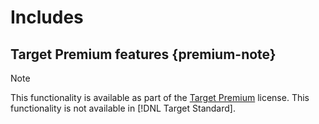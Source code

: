 # Includes

## Target Premium features {premium-note}

>[!NOTE]
>
>This functionality is available as part of the [Target Premium](/help/c-intro/intro.md#premium) license. This functionality is not available in [!DNL Target Standard].


